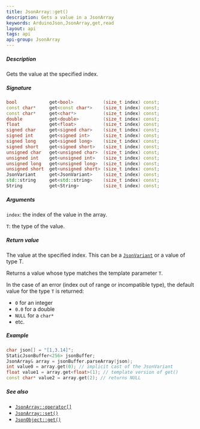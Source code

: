 ```yaml
---
title: JsonArray::get()
description: Gets a value in a JsonArray
keywords: ArduinoJson,JsonArray,get,read
layout: api
tags: api
api-group: JsonArray
---
```


##### Description

Gets the value at the specified index.

##### Signature

```c++
bool            get<bool>           (size_t index) const;
const char*     get<const char*>    (size_t index) const;
const char*     get<char*>          (size_t index) const;
double          get<double>         (size_t index) const;
float           get<float>          (size_t index) const;
signed char     get<signed char>    (size_t index) const;
signed int      get<signed int>     (size_t index) const;
signed long     get<signed long>    (size_t index) const;
signed short    get<signed short>   (size_t index) const;
unsigned char   get<unsigned char>  (size_t index) const;
unsigned int    get<unsigned int>   (size_t index) const;
unsigned long   get<unsigned long>  (size_t index) const;
unsigned short  get<unsigned short> (size_t index) const;
JsonVariant     get<JsonVariant>    (size_t index) const;
std::string     get<std::string>    (size_t index) const;
String          get<String>         (size_t index) const;
```

##### Arguments

`index`: the index of the value in the array.

`T`: the type of the value.

##### Return value

The value at the specified index. This can be a [`JsonVariant`]({{site.baseurl}}/api/jsonvariant/description/) or a value of type T.

Returns a value whose type matches the template parameter `T`.

In the case of an error (index out of range or incompatible type), the default value for the type `T` is returned:

* `0` for an integer
* `0.0` for a double
* `NULL` for a `char*`
* etc.

##### Example

```c++
char json[] = "[1,3.14]";
StaticJsonBuffer<256> jsonBuffer;
JsonArray& array = jsonBuffer.parseArray(json);
int value0 = array.get(0); // implicit cast of the JsonVariant
float value1 = array.get<float>(1); // template version of get()
const char* value2 = array.get(2); // returns NULL
```

##### See also

* [`JsonArray::operator[]`]({{site.baseurl}}/api/jsonarray/subscript/)
* [`JsonArray::set()`]({{site.baseurl}}/api/jsonarray/set/)
* [`JsonObject::get()`]({{site.baseurl}}/api/jsonobject/get/)
